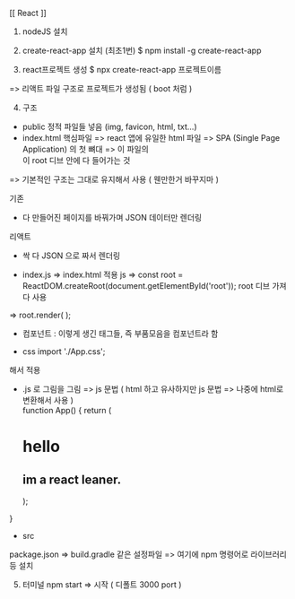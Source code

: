 [[ React ]]

1. nodeJS 설치 

2. create-react-app 설치 (최초1번)
$ npm install -g create-react-app

3. react프로젝트 생성
$ npx create-react-app 프로젝트이름

=> 리액트 파일 구조로 프로젝트가 생성됨 ( boot 처럼 ) 


4. 구조 
- public 
정적 파일들 넣음 (img, favicon, html, txt...)
- index.html 핵심파일 
=> react 앱에 유일한 html 파일 
=> SPA (Single Page Application) 의 첫 뼈대 
=> 이 파일의 <div id=root></div> 이 root 디브 안에 다 들어가는 것 

=> 기본적인 구조는 그대로 유지해서 사용 
( 웬만한거 바꾸지마 ) 



기존 
- 다 만들어진 페이지를 바꿔가며 JSON 데이터만 렌더링 

리액트 
- 싹 다 JSON 으로 짜서 렌더링 


- index.js 
=> index.html 적용 js 
=> const root = ReactDOM.createRoot(document.getElementById('root'));
root 디브 가져다 사용 

=> root.render(
    <App />
);

- 컴포넌트 
<App />  : 이렇게 생긴 태그들, 즉 부품모음을 컴포넌트라 함 


- css 
import './App.css';

해서 적용 


- .js 로 그림을 그림 => js 문법 ( html 하고 유사하지만  js 문법 => 나중에 html로 변환해서 사용 )  
function App() {
  return (
    <h1>hello</h1>
    <h2>im a react leaner. </h2>
  );
}

- src 



package.json 
=> build.gradle 같은 설정파일 
=> 여기에 npm 명령어로 라이브러리 등 설치 


5. 터미널 
npm start
=> 시작 
( 디폴트 3000 port ) 
